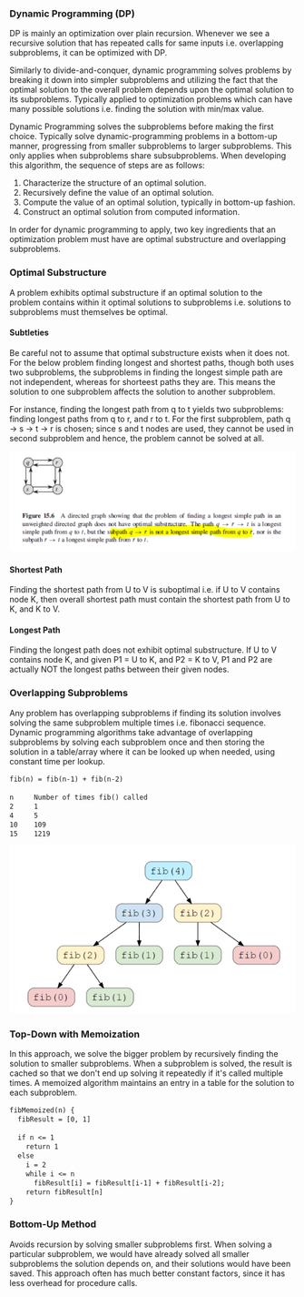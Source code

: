 ### Dynamic Programming (DP)

DP is mainly an optimization over plain recursion. Whenever we see a recursive solution that has repeated calls for same inputs i.e. overlapping subproblems, it can be optimized with DP.

Similarly to divide-and-conquer, dynamic programming solves problems by breaking it down into simpler subproblems and utilizing the fact that the optimal solution to the overall problem depends upon the optimal solution to its subproblems. Typically applied to optimization problems which can have many possible solutions i.e. finding the solution with min/max value.

Dynamic Programming solves the subproblems before making the first choice. Typically solve dynamic-programming problems in a bottom-up manner, progressing from smaller subproblems to larger subproblems. This only applies when subproblems share subsubproblems. When developing this algorithm, the sequence of steps are as follows:

1. Characterize the structure of an optimal solution.
2. Recursively define the value of an optimal solution.
3. Compute the value of an optimal solution, typically in bottom-up fashion.
4. Construct an optimal solution from computed information.

In order for dynamic programming to apply, two key ingredients that an optimization problem must have are optimal substructure and overlapping subproblems.

### Optimal Substructure

A problem exhibits optimal substructure if an optimal solution to the problem contains within it optimal solutions to subproblems i.e. solutions to subproblems must themselves be optimal. 

#### Subtleties

Be careful not to assume that optimal substructure exists when it does not. For the below problem finding longest and shortest paths, though both uses two subproblems, the subproblems in finding the longest simple path are not independent, whereas for shorteest paths they are. This means the solution to one subproblem affects the solution to another subproblem. 

For instance, finding the longest path from q to t yields two subproblems: finding longest paths from q to r, and r to t. For the first subproblem, path q -> s -> t -> r is chosen; since s and t nodes are used, they cannot be used in second subproblem and hence, the problem cannot be solved at all.

<img src="../../images/dp-subtleties.PNG" > 

#### Shortest Path

Finding the shortest path from U to V is suboptimal i.e. if U to V contains node K, then overall shortest path must contain the shortest path from U to K, and K to V.

#### Longest Path

Finding the longest path does not exhibit optimal substructure. If U to V contains node K, and given P1 = U to K, and P2 = K to V, P1 and P2 are actually NOT the longest paths between their given nodes.

### Overlapping Subproblems

Any problem has overlapping subproblems if finding its solution involves solving the same subproblem multiple times i.e. fibonacci sequence. Dynamic programming algorithms take advantage of overlapping subproblems by solving each subproblem once and then storing the solution in a table/array where it can be looked up when needed, using constant time per lookup.

```
fib(n) = fib(n-1) + fib(n-2)

n     Number of times fib() called
2     1
4     5
10    109
15    1219
```

<img src="../../images/dp-fibonacci.PNG">

### Top-Down with Memoization

In this approach, we solve the bigger problem by recursively finding the solution to smaller subproblems. When a subproblem is solved, the result is cached so that we don't end up solving it repeatedly if it's called multiple times. A memoized algorithm maintains an entry in a table for the solution to each subproblem. 

``` 
fibMemoized(n) {
  fibResult = [0, 1]
  
  if n <= 1
    return 1
  else
    i = 2
    while i <= n
      fibResult[i] = fibResult[i-1] + fibResult[i-2];
    return fibResult[n]
}
```

### Bottom-Up Method

Avoids recursion by solving smaller subproblems first. When solving a particular subproblem, we would have already solved all smaller subproblems the solution depends on, and their solutions would have been saved. This approach often has much better constant factors, since it has less overhead for procedure calls.
